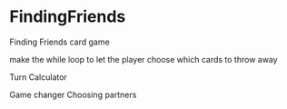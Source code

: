 # FindingFriends
Finding Friends card game 


make the while loop to let the player choose which cards to throw away

Turn Calculator

Game changer
Choosing partners
